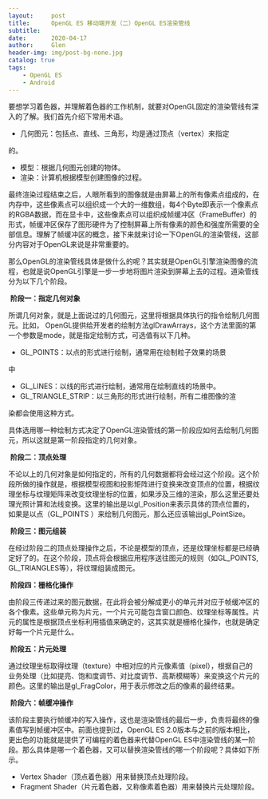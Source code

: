 ```yaml
---
layout:     post
title:      OpenGL ES 移动端开发（二）OpenGL ES渲染管线
subtitle:   
date:       2020-04-17
author:     Glen
header-img: img/post-bg-none.jpg
catalog: true
tags:
    - OpenGL ES
    - Android
---
```


​    要想学习着色器，并理解着色器的工作机制，就要对OpenGL固定的渲染管线有深入的了解。我们首先介绍下常用术语。

- 几何图元：包括点、直线、三角形，均是通过顶点（vertex）来指定

的。

- 模型：根据几何图元创建的物体。
- 渲染：计算机根据模型创建图像的过程。

​    最终渲染过程结束之后，人眼所看到的图像就是由屏幕上的所有像素点组成的，在内存中，这些像素点可以组织成一个大的一维数组，每4个Byte即表示一个像素点的RGBA数据，而在显卡中，这些像素点可以组织成帧缓冲区（FrameBuffer）的形式，帧缓冲区保存了图形硬件为了控制屏幕上所有像素的颜色和强度所需要的全部信息。理解了帧缓冲区的概念，接下来就来讨论一下OpenGL的渲染管线，这部分内容对于OpenGL来说是非常重要的。

​    那么OpenGL的渲染管线具体是做什么的呢？其实就是OpenGL引擎渲染图像的流程，也就是说OpenGL引擎是一步一步地将图片渲染到屏幕上去的过程。道染管线分为以下几个阶段。

​    **阶段一：指定几何对象**

​    所谓几何对象，就是上面说过的几何图元，这里将根据具体执行的指令绘制几何图元。比如， OpenGL提供给开发者的绘制方法glDrawArrays，这个方法里面的第一个参数是mode，就是指定绘制方式，可选值有以下几种。

- GL_POINTS：以点的形式进行绘制，通常用在绘制粒子效果的场景

中

- GL_LINES：以线的形式进行绘制，通常用在绘制直线的场景中。
- GL_TRIANGLE_STRIP：以三角形的形式进行绘制，所有二维图像的渲

染都会使用这种方式。

​    具体选用哪一种绘制方式决定了OpenGL渲染管线的第一阶段应如何去绘制几何图元，所以这就是第一阶段指定的几何对象。

​    **阶段二：顶点处理**

​    不论以上的几何对象是如何指定的，所有的几何数据都将会经过这个阶段。这个阶段所做的操作就是，根据模型视图和投影矩阵进行变换来改变顶点的位置，根据纹理坐标与纹理矩阵来改变纹理坐标的位置，如果涉及三维的渲染，那么这里还要处理光照计算和法线变换。这里的输出是以gl_Position来表示具体的顶点位置的，如果是以点（GL_POINTS ）来绘制几何图元，那么还应该输出gl_PointSize。

​    **阶段三：图元组装**

在经过阶段二的顶点处理操作之后，不论是模型的顶点，还是纹理坐标都是已经确定好了的。在这个阶段，顶点将会根据应用程序送往图元的规则（如GL_POINTS, GL_TRIANGLES等），将纹理组装成图元。

​    **阶段四：栅格化操作**

​    由阶段三传递过来的图元数据，在此将会被分解成更小的单元并对应于帧缓冲区的各个像素。这些单元称为片元，一个片元可能包含窗口颜色、纹理坐标等属性。片元的属性是根据顶点坐标利用插值来确定的，这其实就是栅格化操作，也就是确定好每一个片元是什么。

​    **阶段五：片元处理**

​    通过纹理坐标取得纹理（texture）中相对应的片元像素值（pixel），根据自己的业务处理（比如提亮、饱和度调节、对比度调节、高斯模糊等）来变换这个片元的颜色。这里的输出是gl_FragColor，用于表示修改之后的像素的最终结果。

​    **阶段六：帧缓冲操作**

该阶段主要执行帧缓冲的写入操作，这也是渲染管线的最后一步，负责将最终的像素值写到帧缓冲区中。前面也提到过，OpenGL ES 2.0版本与之前的版本相比，更出色的功能就是提供了可编程的着色器来代替OpenGL ES中渲染管线的某一阶段。那么具体是哪一个着色器，又可以替换渲染管线的哪一个阶段呢？具体如下所示。

- Vertex Shader（顶点着色器）用来替换顶点处理阶段。
- Fragment Shader（片元着色器，又称像素着色器）用来替换片元处理阶段。